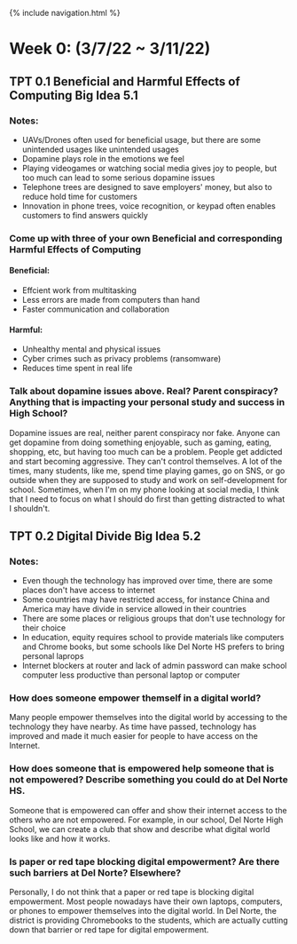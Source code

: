 {% include navigation.html %}
# Week 0: (3/7/22 ~ 3/11/22)

## TPT 0.1 Beneficial and Harmful Effects of Computing Big Idea 5.1
### Notes:
* UAVs/Drones often used for beneficial usage, but there are some unintended usages like unintended usages
* Dopamine plays role in the emotions we feel 
* Playing videogames or watching social media gives joy to people, but too much can lead to some serious dopamine issues
* Telephone trees are designed to save employers' money, but also to reduce hold time for customers
* Innovation in phone trees, voice recognition, or keypad often enables customers to find answers quickly

### Come up with three of your own Beneficial and corresponding Harmful Effects of Computing

#### Beneficial:
* Effcient work from multitasking
* Less errors are made from computers than hand 
* Faster communication and collaboration 

#### Harmful:
* Unhealthy mental and physical issues
* Cyber crimes such as privacy problems (ransomware)
* Reduces time spent in real life

### Talk about dopamine issues above. Real? Parent conspiracy? Anything that is impacting your personal study and success in High School?
Dopamine issues are real, neither parent conspiracy nor fake. Anyone can get dopamine from doing something enjoyable, such as gaming, eating, shopping, etc, but having too much can be a problem. People get addicted and start becoming aggressive. They can't control themselves. A lot of the times, many students, like me, spend time playing games, go on SNS, or go outside when they are supposed to study and work on self-development for school. Sometimes, when I'm on my phone looking at social media, I think that I need to focus on what I should do first than getting distracted to what I shouldn't.

## TPT 0.2 Digital Divide Big Idea 5.2
### Notes: 
* Even though the technology has improved over time, there are some places don't have access to internet
* Some countries may have restricted access, for instance China and America may have divide in service allowed in their countries
* There are some places or religious groups that don't use technology for their choice
* In education, equity requires school to provide materials like computers and Chrome books, but some schools like Del Norte HS prefers to bring personal laprops
* Internet blockers at router and lack of admin password can make school computer less productive than personal laptop or computer

### How does someone empower themself in a digital world?
Many people empower themselves into the digital world by accessing to the technology they have nearby. As time have passed, technology has improved and made it much easier for people to have access on the Internet. 
### How does someone that is empowered help someone that is not empowered? Describe something you could do at Del Norte HS.
Someone that is empowered can offer and show their internet access to the others who are not empowered. For example, in our school, Del Norte High School, we can create a club that show and describe what digital world looks like and how it works.
### Is paper or red tape blocking digital empowerment? Are there such barriers at Del Norte? Elsewhere?
Personally, I do not think that a paper or red tape is blocking digital empowerment. Most people nowadays have their own laptops, computers, or phones to empower themselves into the digital world. In Del Norte, the district is providing Chromebooks to the students, which are actually cutting down that barrier or red tape for digital empowerment.

